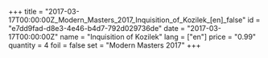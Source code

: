 +++
title = "2017-03-17T00:00:00Z_Modern_Masters_2017_Inquisition_of_Kozilek_[en]_false"
id = "e7dd9fad-d8e3-4e46-b4d7-792d029736de"
date = "2017-03-17T00:00:00Z"
name = "Inquisition of Kozilek"
lang = ["en"]
price = "0.99"
quantity = 4
foil = false
set = "Modern Masters 2017"
+++
